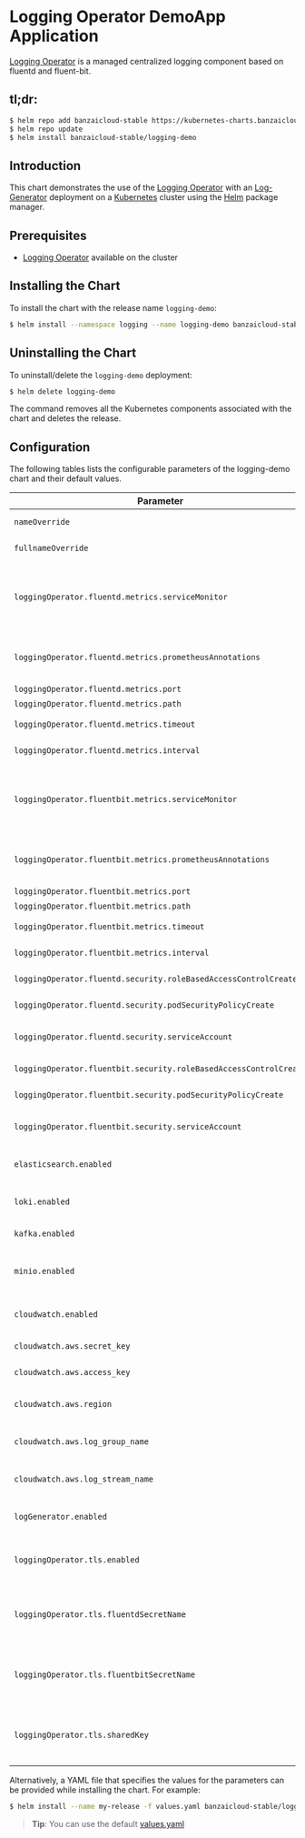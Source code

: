 
# Logging Operator DemoApp Application  

[Logging Operator](https://github.com/banzaicloud/logging-operator) is a managed centralized logging component based on fluentd and fluent-bit.
## tl;dr:

```bash
$ helm repo add banzaicloud-stable https://kubernetes-charts.banzaicloud.com/
$ helm repo update
$ helm install banzaicloud-stable/logging-demo
```

## Introduction

This chart demonstrates the use of the  [Logging Operator](https://github.com/banzaicloud/banzai-charts/logging-operator) with an [Log-Generator](https://github.com/banzaicloud/log-generator) deployment on a [Kubernetes](http://kubernetes.io) cluster using the [Helm](https://helm.sh) package manager.

## Prerequisites

- [Logging Operator](https://github.com/banzaicloud/logging-operator/blob/master/docs/deploy/README.md) available on the cluster


## Installing the Chart

To install the chart with the release name `logging-demo`:

```bash
$ helm install --namespace logging --name logging-demo banzaicloud-stable/logging-demo
```
## Uninstalling the Chart

To uninstall/delete the `logging-demo` deployment:

```bash
$ helm delete logging-demo
```

The command removes all the Kubernetes components associated with the chart and deletes the release.

## Configuration

The following tables lists the configurable parameters of the logging-demo chart and their default values.

|                          Parameter                                |                        Description                      |     Default    |
| ------------------------------------------------------------------| ------------------------------------------------------- | -------------- |
| `nameOverride`                                                    | Override name of app                                    | ``             |
| `fullnameOverride`                                                | Override full name of app                               | ``             |
| `loggingOperator.fluentd.metrics.serviceMonitor`                  | Enable to create ServiceMonitor for Prometheus operator | `false`        |
| `loggingOperator.fluentd.metrics.prometheusAnnotations`           | Add prometheus labels to fluent pods.                   | `false`        |
| `loggingOperator.fluentd.metrics.port`                            | Metrics Port.                                           | ``             |
| `loggingOperator.fluentd.metrics.path`                            | Metrics Path                                            | ``             |
| `loggingOperator.fluentd.metrics.timeout`                         | Scrape timeout.                                         | ``             |
| `loggingOperator.fluentd.metrics.interval`                        | Scrape interval.                                        | ``             |
| `loggingOperator.fluentbit.metrics.serviceMonitor`                | Enable to create ServiceMonitor for Prometheus operator | `false`        |
| `loggingOperator.fluentbit.metrics.prometheusAnnotations`         | Add prometheus labels to fluent pods.                   | `false`        |
| `loggingOperator.fluentbit.metrics.port`                          | Metrics Port.                                           | ``             |
| `loggingOperator.fluentbit.metrics.path`                          | Metrics Path                                            | ``             |
| `loggingOperator.fluentbit.metrics.timeout`                       | Scrape timeout.                                         | ``             |
| `loggingOperator.fluentbit.metrics.interval`                      | Scrape interval.                                        | ``             |
| `loggingOperator.fluentd.security.roleBasedAccessControlCreate`   | Enable fluentd RBAC                                     | `true`         |
| `loggingOperator.fluentd.security.podSecurityPolicyCreate`        | Enable fluentd PSP                                      | `true`         |
| `loggingOperator.fluentd.security.serviceAccount`                 | Set fluentd Service Account                             | ``             |
| `loggingOperator.fluentbit.security.roleBasedAccessControlCreate` | Enable fluentbit RBAC                                   | `true`         |
| `loggingOperator.fluentbit.security.podSecurityPolicyCreate`      | Enable fluentbit PSP                                    | `true`         |
| `loggingOperator.fluentbit.security.serviceAccount`               | Set fluentbit Service Account                           | ``             |
| `elasticsearch.enabled`                                           | Enable ElasticSearch logging output                     | `false`        |
| `loki.enabled`                                                    | Enable Grafana Loki logging output                      | `false`        |
| `kafka.enabled`                                                   | Enable Kafka logging output                             | `false`        |
| `minio.enabled`                                                   | Enable Minio logging output and install chart           | `false`        |
| `cloudwatch.enabled`                                              | Enable AWS Cloudwatch logging output                    | `false`        |
| `cloudwatch.aws.secret_key`                                       | AWS Secret Access Key                                   | ``             |
| `cloudwatch.aws.access_key`                                       | AWS Access Key ID                                       | ``             |
| `cloudwatch.aws.region`                                           | AWS CLoudWatch Region                                   | ``             |
| `cloudwatch.aws.log_group_name`                                   | AWS CLoudWatch Log Group                                | ``             |
| `cloudwatch.aws.log_stream_name`                                  | AWS CLoudWatch Log Stream                               | ``             |
| `logGenerator.enabled`                                            | Enable Demo Log-Gen application                         | `true`         |
| `loggingOperator.tls.enabled`                                     | Enabled TLS communication between components            | `true`         |
| `loggingOperator.tls.fluentdSecretName`                           | Specified secret name, which contain tls certs          | This will overwrite automatic Helm certificate generation. |
| `loggingOperator.tls.fluentbitSecretName`                         | Specified secret name, which contain tls certs          | This will overwrite automatic Helm certificate generation. |
| `loggingOperator.tls.sharedKey`                                   | Shared key between nodes (fluentd-fluentbit)            | [autogenerated] |


Alternatively, a YAML file that specifies the values for the parameters can be provided while installing the chart. For example:

```bash
$ helm install --name my-release -f values.yaml banzaicloud-stable/logging-demo
```

> **Tip**: You can use the default [values.yaml](values.yaml)

